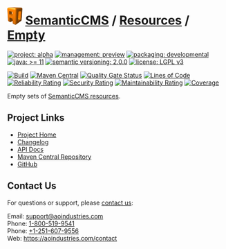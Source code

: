 # [<img src="ao-logo.png" alt="AO Logo" width="35" height="40">](https://github.com/ao-apps) [SemanticCMS](https://github.com/ao-apps/semanticcms) / [Resources](https://github.com/ao-apps/semanticcms-resources) / [Empty](https://github.com/ao-apps/semanticcms-resources-empty)

[![project: alpha](https://semanticcms.com/ao-badges/project-alpha.svg)](https://aoindustries.com/life-cycle#project-alpha)
[![management: preview](https://semanticcms.com/ao-badges/management-preview.svg)](https://aoindustries.com/life-cycle#management-preview)
[![packaging: developmental](https://semanticcms.com/ao-badges/packaging-developmental.svg)](https://aoindustries.com/life-cycle#packaging-developmental)  
[![java: &gt;= 11](https://semanticcms.com/ao-badges/java-11.svg)](https://docs.oracle.com/en/java/javase/11/)
[![semantic versioning: 2.0.0](https://semanticcms.com/ao-badges/semver-2.0.0.svg)](https://semver.org/spec/v2.0.0.html)
[![license: LGPL v3](https://semanticcms.com/ao-badges/license-lgpl-3.0.svg)](https://www.gnu.org/licenses/lgpl-3.0)

[![Build](https://github.com/ao-apps/semanticcms-resources-empty/workflows/Build/badge.svg?branch=master)](https://github.com/ao-apps/semanticcms-resources-empty/actions?query=workflow%3ABuild)
[![Maven Central](https://maven-badges.herokuapp.com/maven-central/com.semanticcms/semanticcms-resources-empty/badge.svg)](https://maven-badges.herokuapp.com/maven-central/com.semanticcms/semanticcms-resources-empty)
[![Quality Gate Status](https://sonarcloud.io/api/project_badges/measure?branch=master&project=com.semanticcms%3Asemanticcms-resources-empty&metric=alert_status)](https://sonarcloud.io/dashboard?branch=master&id=com.semanticcms%3Asemanticcms-resources-empty)
[![Lines of Code](https://sonarcloud.io/api/project_badges/measure?branch=master&project=com.semanticcms%3Asemanticcms-resources-empty&metric=ncloc)](https://sonarcloud.io/component_measures?branch=master&id=com.semanticcms%3Asemanticcms-resources-empty&metric=ncloc)  
[![Reliability Rating](https://sonarcloud.io/api/project_badges/measure?branch=master&project=com.semanticcms%3Asemanticcms-resources-empty&metric=reliability_rating)](https://sonarcloud.io/component_measures?branch=master&id=com.semanticcms%3Asemanticcms-resources-empty&metric=Reliability)
[![Security Rating](https://sonarcloud.io/api/project_badges/measure?branch=master&project=com.semanticcms%3Asemanticcms-resources-empty&metric=security_rating)](https://sonarcloud.io/component_measures?branch=master&id=com.semanticcms%3Asemanticcms-resources-empty&metric=Security)
[![Maintainability Rating](https://sonarcloud.io/api/project_badges/measure?branch=master&project=com.semanticcms%3Asemanticcms-resources-empty&metric=sqale_rating)](https://sonarcloud.io/component_measures?branch=master&id=com.semanticcms%3Asemanticcms-resources-empty&metric=Maintainability)
[![Coverage](https://sonarcloud.io/api/project_badges/measure?branch=master&project=com.semanticcms%3Asemanticcms-resources-empty&metric=coverage)](https://sonarcloud.io/component_measures?branch=master&id=com.semanticcms%3Asemanticcms-resources-empty&metric=Coverage)

Empty sets of [SemanticCMS resources](https://github.com/ao-apps/semanticcms-resources).

## Project Links
* [Project Home](https://semanticcms.com/resources/empty/)
* [Changelog](https://semanticcms.com/resources/empty/changelog)
* [API Docs](https://semanticcms.com/resources/empty/apidocs/)
* [Maven Central Repository](https://central.sonatype.com/artifact/com.semanticcms/semanticcms-resources-empty)
* [GitHub](https://github.com/ao-apps/semanticcms-resources-empty)

## Contact Us
For questions or support, please [contact us](https://aoindustries.com/contact):

Email: [support@aoindustries.com](mailto:support@aoindustries.com)  
Phone: [1-800-519-9541](tel:1-800-519-9541)  
Phone: [+1-251-607-9556](tel:+1-251-607-9556)  
Web: https://aoindustries.com/contact
